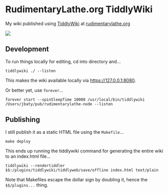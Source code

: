 # RudimentaryLathe.org TiddlyWiki 

My wiki published using [TiddlyWiki](https://tiddlywiki.com) at [rudimentarylathe.org](https://rudimentarylathe.org)

[![](https://static.baty.net/images/2020/rudimentarylathe-clip.png)](https://youtu.be/QQzg1vpxnnY)

## Development

To run things locally for editing, cd into directory and...

`tiddlywiki ./ --listen`

This makes the wiki available locally via https://127.0.0.1:8080.

Or better yet, use `forever`...

`forever start --spinSleepTime 10000 /usr/local/bin/tiddlywiki /Users/jbaty/pub/rudimentarylathe-node --listen`

## Publishing

I still publish it as a static HTML file using the `Makefile`...

`make deploy`

This ends up running the tiddlywiki command for generating the entire wiki to an index.html file...

`tiddlywiki --rendertiddler $$:/plugins/tiddlywiki/tiddlyweb/save/offline index.html text/plain`

Note that Makefiles escape the dollar sign by doubling it, hence the `$$/plugins...` thing.
